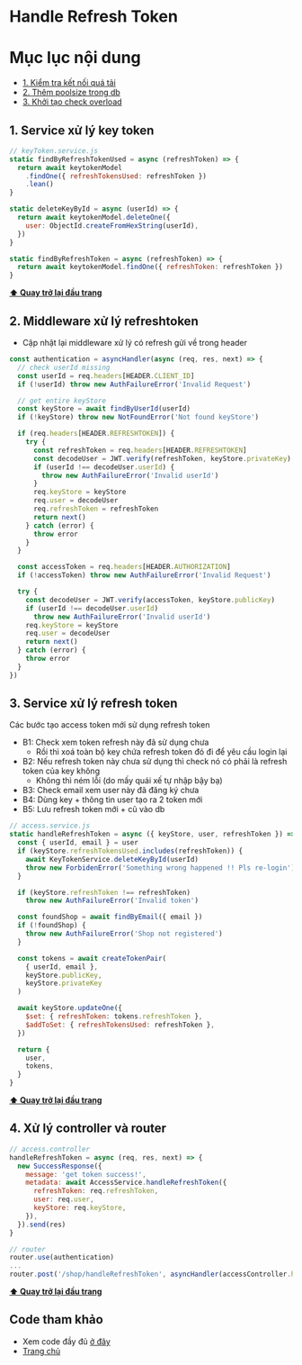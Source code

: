 # Handle Refresh Token

# Mục lục nội dung

- [1. Kiểm tra kết nối quá tải](#1-kiểm-tra-kết-nối-quá-tải)
- [2. Thêm poolsize trong db](#2-thêm-poolsize-trong-db)
- [3. Khởi tạo check overload](#3-khởi-tạo-check-overload)

## 1. Service xử lý key token

```js
// keyToken.service.js
static findByRefreshTokenUsed = async (refreshToken) => {
  return await keytokenModel
    .findOne({ refreshTokensUsed: refreshToken })
    .lean()
}

static deleteKeyById = async (userId) => {
  return await keytokenModel.deleteOne({
    user: ObjectId.createFromHexString(userId),
  })
}

static findByRefreshToken = async (refreshToken) => {
  return await keytokenModel.findOne({ refreshToken: refreshToken })
}
```

**[⬆ Quay trở lại đầu trang](#mục-lục-nội-dung)**

## 2. Middleware xử lý refreshtoken

- Cập nhật lại middleware xử lý có refresh gửi về trong header

```js
const authentication = asyncHandler(async (req, res, next) => {
  // check userId missing
  const userId = req.headers[HEADER.CLIENT_ID]
  if (!userId) throw new AuthFailureError('Invalid Request')

  // get entire keyStore
  const keyStore = await findByUserId(userId)
  if (!keyStore) throw new NotFoundError('Not found keyStore')

  if (req.headers[HEADER.REFRESHTOKEN]) {
    try {
      const refreshToken = req.headers[HEADER.REFRESHTOKEN]
      const decodeUser = JWT.verify(refreshToken, keyStore.privateKey)
      if (userId !== decodeUser.userId) {
        throw new AuthFailureError('Invalid userId')
      }
      req.keyStore = keyStore
      req.user = decodeUser
      req.refreshToken = refreshToken
      return next()
    } catch (error) {
      throw error
    }
  }

  const accessToken = req.headers[HEADER.AUTHORIZATION]
  if (!accessToken) throw new AuthFailureError('Invalid Request')

  try {
    const decodeUser = JWT.verify(accessToken, keyStore.publicKey)
    if (userId !== decodeUser.userId)
      throw new AuthFailureError('Invalid userId')
    req.keyStore = keyStore
    req.user = decodeUser
    return next()
  } catch (error) {
    throw error
  }
})
```

## 3. Service xử lý refresh token

Các bước tạo access token mới sử dụng refresh token

- B1: Check xem token refresh này đã sử dụng chưa
  - Rồi thì xoá toàn bộ key chứa refresh token đó đi để yêu cầu login lại
- B2: Nếu refresh token này chưa sử dụng thì check nó có phải là refresh token của key không
  - Không thì ném lỗi (do mấy quái xế tự nhập bậy bạ)
- B3: Check email xem user này đã đăng ký chưa
- B4: Dùng key + thông tin user tạo ra 2 token mới
- B5: Lưu refresh token mới + cũ vào db

```js
// access.service.js
static handleRefreshToken = async ({ keyStore, user, refreshToken }) => {
  const { userId, email } = user
  if (keyStore.refreshTokensUsed.includes(refreshToken)) {
    await KeyTokenService.deleteKeyById(userId)
    throw new ForbidenError('Something wrong happened !! Pls re-login')
  }

  if (keyStore.refreshToken !== refreshToken)
    throw new AuthFailureError('Invalid token')

  const foundShop = await findByEmail({ email })
  if (!foundShop) {
    throw new AuthFailureError('Shop not registered')
  }

  const tokens = await createTokenPair(
    { userId, email },
    keyStore.publicKey,
    keyStore.privateKey
  )

  await keyStore.updateOne({
    $set: { refreshToken: tokens.refreshToken },
    $addToSet: { refreshTokensUsed: refreshToken },
  })

  return {
    user,
    tokens,
  }
}
```

**[⬆ Quay trở lại đầu trang](#mục-lục-nội-dung)**

## 4. Xử lý controller và router

```js
// access.controller
handleRefreshToken = async (req, res, next) => {
  new SuccessResponse({
    message: 'get token success!',
    metadata: await AccessService.handleRefreshToken({
      refreshToken: req.refreshToken,
      user: req.user,
      keyStore: req.keyStore,
    }),
  }).send(res)
}

// router
router.use(authentication)
...
router.post('/shop/handleRefreshToken', asyncHandler(accessController.handleRefreshToken))
```

**[⬆ Quay trở lại đầu trang](#mục-lục-nội-dung)**

## Code tham khảo

- Xem code đầy đủ [ở đây](https://github.com/thonghp/ecommerce-node-js/commit/525f68c1951540113e770cb6bb58f40d4c98ff8f)
- [Trang chủ](../README.md)
